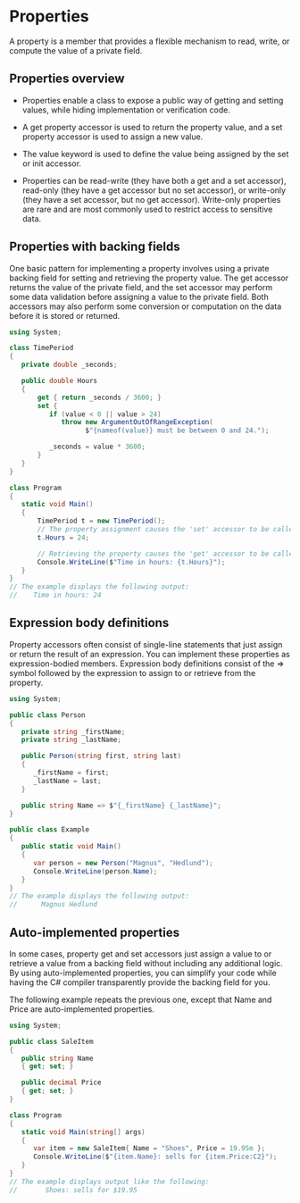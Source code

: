 # Properties

A property is a member that provides a flexible mechanism to read, write, or compute the value of a private field.

## Properties overview
- Properties enable a class to expose a public way of getting and setting values, while hiding implementation or verification code.

- A get property accessor is used to return the property value, and a set property accessor is used to assign a new value.

- The value keyword is used to define the value being assigned by the set or init accessor.

- Properties can be read-write (they have both a get and a set accessor), read-only (they have a get accessor but no set accessor), or write-only (they have a set accessor, but no get accessor). Write-only properties are rare and are most commonly used to restrict access to sensitive data.

## Properties with backing fields

One basic pattern for implementing a property involves using a private backing field for setting and retrieving the property value. The get accessor returns the value of the private field, and the set accessor may perform some data validation before assigning a value to the private field. Both accessors may also perform some conversion or computation on the data before it is stored or returned.

```csharp
using System;

class TimePeriod
{
   private double _seconds;

   public double Hours
   {
       get { return _seconds / 3600; }
       set {
          if (value < 0 || value > 24)
             throw new ArgumentOutOfRangeException(
                   $"{nameof(value)} must be between 0 and 24.");

          _seconds = value * 3600;
       }
   }
}

class Program
{
   static void Main()
   {
       TimePeriod t = new TimePeriod();
       // The property assignment causes the 'set' accessor to be called.
       t.Hours = 24;

       // Retrieving the property causes the 'get' accessor to be called.
       Console.WriteLine($"Time in hours: {t.Hours}");
   }
}
// The example displays the following output:
//    Time in hours: 24
```

## Expression body definitions
Property accessors often consist of single-line statements that just assign or return the result of an expression. You can implement these properties as expression-bodied members. Expression body definitions consist of the => symbol followed by the expression to assign to or retrieve from the property.

```csharp
using System;

public class Person
{
   private string _firstName;
   private string _lastName;

   public Person(string first, string last)
   {
      _firstName = first;
      _lastName = last;
   }

   public string Name => $"{_firstName} {_lastName}";
}

public class Example
{
   public static void Main()
   {
      var person = new Person("Magnus", "Hedlund");
      Console.WriteLine(person.Name);
   }
}
// The example displays the following output:
//      Magnus Hedlund
```

## Auto-implemented properties
In some cases, property get and set accessors just assign a value to or retrieve a value from a backing field without including any additional logic. By using auto-implemented properties, you can simplify your code while having the C# compiler transparently provide the backing field for you.

The following example repeats the previous one, except that Name and Price are auto-implemented properties. 

```csharp
using System;

public class SaleItem
{
   public string Name
   { get; set; }

   public decimal Price
   { get; set; }
}

class Program
{
   static void Main(string[] args)
   {
      var item = new SaleItem{ Name = "Shoes", Price = 19.95m };
      Console.WriteLine($"{item.Name}: sells for {item.Price:C2}");
   }
}
// The example displays output like the following:
//       Shoes: sells for $19.95
```

